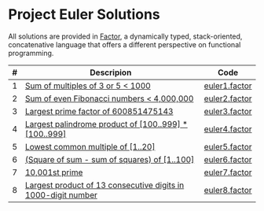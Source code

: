 # Project Euler Solutions

All solutions are provided in [Factor](https://factorcode.org/), a dynamically typed, stack-oriented, concatenative language that offers a different perspective on functional programming.

| # | Descripion | Code |
|---|------------|------|
| 1 | [Sum of multiples of 3 or 5 < 1000](https://projecteuler.net/problem=1) | [euler1.factor](https://github.com/rkoeninger/euler/blob/master/src/euler1.factor) |
| 2 | [Sum of even Fibonacci numbers < 4,000,000](https://projecteuler.net/problem=2) | [euler2.factor](https://github.com/rkoeninger/euler/blob/master/src/euler2.factor) |
| 3 | [Largest prime factor of 600851475143](https://projecteuler.net/problem=3) | [euler3.factor](https://github.com/rkoeninger/euler/blob/master/src/euler3.factor) |
| 4 | [Largest palindrome product of \[100..999\] * \[100..999\]](https://projecteuler.net/problem=4) | [euler4.factor](https://github.com/rkoeninger/euler/blob/master/src/euler4.factor) |
| 5 | [Lowest common multiple of \[1..20\]](https://projecteuler.net/problem=5) | [euler5.factor](https://github.com/rkoeninger/euler/blob/master/src/euler5.factor) |
| 6 | [\(Square of sum - sum of squares\) of \[1..100\]](https://projecteuler.net/problem=6) | [euler6.factor](https://github.com/rkoeninger/euler/blob/master/src/euler6.factor) |
| 7 | [10,001st prime](https://projecteuler.net/problem=7) | [euler7.factor](https://github.com/rkoeninger/euler/blob/master/src/euler7.factor) |
| 8 | [Largest product of 13 consecutive digits in 1000-digit number](https://projecteuler.net/problem=7) | [euler8.factor](https://github.com/rkoeninger/euler/blob/master/src/euler8.factor) |
